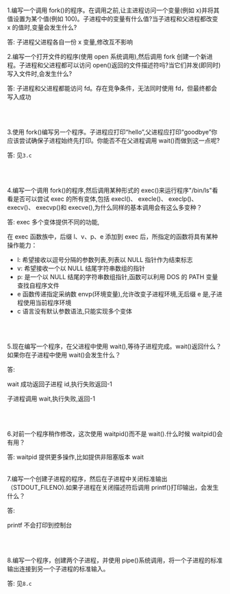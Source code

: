 <br/>
<br/>

1.编写一个调用 fork()的程序。在调用之前,让主进程访问一个变量(例如 x)并将其值设置为某个值(例如 100)。子进程中的变量有什么值?当子进程和父进程都改变 x 的值时,变量会发生什么?

答:
子进程父进程各自一份 x 变量,修改互不影响

2.编写一个打开文件的程序(使用 open 系统调用),然后调用 fork 创建一个新进程。子进程和父进程都可以访问 open()返回的文件描述符吗?当它们并发(即同时)写入文件时,会发生什么?

答:
子进程和父进程都能访问 fd。存在竞争条件，无法同时使用 fd，但最终都会写入成功

<br/>
<br/>

3.使用 fork()编写另一个程序。子进程应打印“hello”,父进程应打印“goodbye”你应该尝试确保子进程始终先打印。你能否不在父进程调用 wait()而做到这一点呢?

答:
见`3.c`

<br/>
<br/>

4.编写一个调用 fork()的程序,然后调用某种形式的 exec()来运行程序"/bin/ls"看看是否可以尝试 exec 的所有变体,包括 execl()、 execle()、 execlp()、 execv()、 execvp()和 execve(),为什么同样的基本调用会有这么多变种？

答:
exec 多个变体提供不同的功能,

在 exec 函数族中，后缀 l、v、p、e 添加到 exec 后，所指定的函数将具有某种操作能力：

- l: 希望接收以逗号分隔的参数列表,列表以 NULL 指针作为结束标志
- v: 希望接收一个以 NULL 结尾字符串数组的指针
- p: 是一个以 NULL 结尾的字符串数组指针,函数可以利用 DOS 的 PATH 变量查找自程序文件
- e 函数传递指定采纳数 envp(环境变量),允许改变子进程环境,无后缀 e 是,子进程使用当前程序环境
- c 语言没有默认参数语法,只能实现多个变体


<br/>
<br/>

5.现在编写一个程序，在父进程中使用 wait(),等待子进程完成。wait()返回什么？如果你在子进程中使用 wait()会发生什么？

答:

wait 成功返回子进程 id,执行失败返回-1

子进程调用 wait,执行失败,返回-1

<br/>
<br/>

6.对前一个程序稍作修改，这次使用 waitpid()而不是 wait().什么时候 waitpid()会有用？

答:
waitpid 提供更多操作,比如提供非阻塞版本 wait
<br/>
<br/>

7.编写一个创建子进程的程序，然后在子进程中关闭标准输出（STDOUT_FILENO).如果子进程在关闭描述符后调用 printf()打印输出，会发生什么？

答:

printf 不会打印到控制台

<br/>
<br/>

8.编写一个程序，创建两个子进程，并使用 pipe()系统调用，将一个子进程的标准输出连接到另一个子进程的标准输入。

答:
见`8.c`

